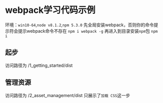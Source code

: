 # webpack学习代码示例  
环境：`win10-64`,`node v8.1.2`,`npm 5.3.0`
先全局安装webpack，否则你的命令提示符会提示webpack命令不存在
`npm i webpack -g`
再进入到目录安装`npm`包
`npm i`

## 起步  
访问路径为 /1_getting_started/dist

## 管理资源  
访问路径为 /2_asset_management/dist
只展示了`加载 CSS`这一步